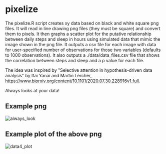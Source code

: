 # pixelize
The pixelize.R script creates xy data based on black and white square png files. It will read in line drawing png files (they must be square) and convert them to pixels. It then graphs a scatter plot for the putative relationship between daily steps and sleep in hours using simulated data that mimic the image shown in the png file. It outputs a csv file for each image with data for user-specified number of observations for those two variables (defaults to 1000 observations). It also outputs a ./data/data_files.csv file that shows the correlation between steps and sleep and a p value for each file. 

The idea was inspired by "Selective attention in hypothesis-driven data analysis" by Itai Yanai and Martin Lercher, https://www.biorxiv.org/content/10.1101/2020.07.30.228916v1.full. 

Always looks at your data!

## Example png

![always_look](https://github.com/user-attachments/assets/f980ca1e-6d84-429b-97aa-8a654bab4482)

## Example plot of the above png

![data4_plot](https://github.com/user-attachments/assets/65a25664-c41f-441d-b1a0-c938970eb6c5)



